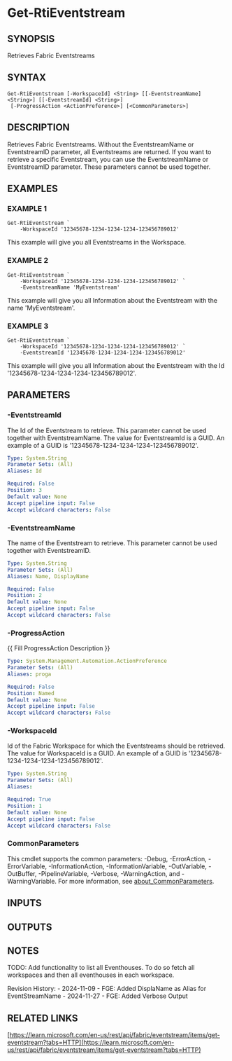 # Get-RtiEventstream

## SYNOPSIS
Retrieves Fabric Eventstreams

## SYNTAX

```
Get-RtiEventstream [-WorkspaceId] <String> [[-EventstreamName] <String>] [[-EventstreamId] <String>]
 [-ProgressAction <ActionPreference>] [<CommonParameters>]
```

## DESCRIPTION
Retrieves Fabric Eventstreams.
Without the EventstreamName or EventstreamID parameter, all Eventstreams are returned.
If you want to retrieve a specific Eventstream, you can use the EventstreamName or EventstreamID parameter.
These
parameters cannot be used together.

## EXAMPLES

### EXAMPLE 1
```
Get-RtiEventstream `
    -WorkspaceId '12345678-1234-1234-1234-123456789012'
```

This example will give you all Eventstreams in the Workspace.

### EXAMPLE 2
```
Get-RtiEventstream `
    -WorkspaceId '12345678-1234-1234-1234-123456789012' `
    -EventstreamName 'MyEventstream'
```

This example will give you all Information about the Eventstream with the name 'MyEventstream'.

### EXAMPLE 3
```
Get-RtiEventstream `
    -WorkspaceId '12345678-1234-1234-1234-123456789012' `
    -EventstreamId '12345678-1234-1234-1234-123456789012'
```

This example will give you all Information about the Eventstream with the Id '12345678-1234-1234-1234-123456789012'.

## PARAMETERS

### -EventstreamId
The Id of the Eventstream to retrieve.
This parameter cannot be used together with EventstreamName.
The value for EventstreamId is a GUID.
An example of a GUID is '12345678-1234-1234-1234-123456789012'.

```yaml
Type: System.String
Parameter Sets: (All)
Aliases: Id

Required: False
Position: 3
Default value: None
Accept pipeline input: False
Accept wildcard characters: False
```

### -EventstreamName
The name of the Eventstream to retrieve.
This parameter cannot be used together with EventstreamID.

```yaml
Type: System.String
Parameter Sets: (All)
Aliases: Name, DisplayName

Required: False
Position: 2
Default value: None
Accept pipeline input: False
Accept wildcard characters: False
```

### -ProgressAction
{{ Fill ProgressAction Description }}

```yaml
Type: System.Management.Automation.ActionPreference
Parameter Sets: (All)
Aliases: proga

Required: False
Position: Named
Default value: None
Accept pipeline input: False
Accept wildcard characters: False
```

### -WorkspaceId
Id of the Fabric Workspace for which the Eventstreams should be retrieved.
The value for WorkspaceId is a GUID.
An example of a GUID is '12345678-1234-1234-1234-123456789012'.

```yaml
Type: System.String
Parameter Sets: (All)
Aliases:

Required: True
Position: 1
Default value: None
Accept pipeline input: False
Accept wildcard characters: False
```

### CommonParameters
This cmdlet supports the common parameters: -Debug, -ErrorAction, -ErrorVariable, -InformationAction, -InformationVariable, -OutVariable, -OutBuffer, -PipelineVariable, -Verbose, -WarningAction, and -WarningVariable. For more information, see [about_CommonParameters](http://go.microsoft.com/fwlink/?LinkID=113216).

## INPUTS

## OUTPUTS

## NOTES
TODO: Add functionality to list all Eventhouses.
To do so fetch all workspaces and
      then all eventhouses in each workspace.

Revision History:
    - 2024-11-09 - FGE: Added DisplaName as Alias for EventStreamName
    - 2024-11-27 - FGE: Added Verbose Output

## RELATED LINKS

[https://learn.microsoft.com/en-us/rest/api/fabric/eventstream/items/get-eventstream?tabs=HTTP](https://learn.microsoft.com/en-us/rest/api/fabric/eventstream/items/get-eventstream?tabs=HTTP)


